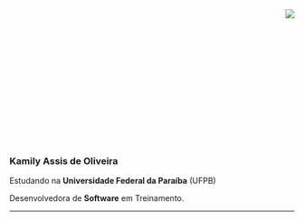 <img align='right' src="https://github-readme-stats.vercel.app/api?username=Kamily-Assis&show_icons=true&title_color=CADDF2&text_color=fdf0d5&icon_color=CADDF2&bg_color=003049&cache_seconds=2300">

<br/><br/><br/><br/><br/><br/><br/><br/><br/><br/><br/><br/><br/>

### **Kamily Assis de Oliveira**

<p>
<p>

Estudando na **Universidade Federal da Paraíba** (UFPB)<br/>

Desenvolvedora de **Software** em Treinamento.<br/>


</p>
<hr>

</p>  
